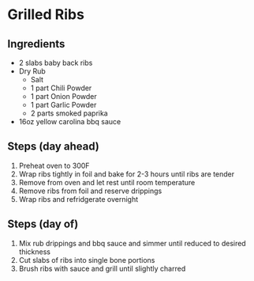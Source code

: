 # Grilled Ribs

## Ingredients
- 2 slabs baby back ribs
- Dry Rub
  - Salt
  - 1 part Chili Powder
  - 1 part Onion Powder
  - 1 part Garlic Powder
  - 2 parts smoked paprika
- 16oz yellow carolina bbq sauce

## Steps (day ahead)
1. Preheat oven to 300F
1. Wrap ribs tightly in foil and bake for 2-3 hours until ribs are tender
1. Remove from oven and let rest until room temperature
1. Remove ribs from foil and reserve drippings
1. Wrap ribs and refridgerate overnight

## Steps (day of)
1. Mix rub drippings and bbq sauce and simmer until reduced to desired thickness
1. Cut slabs of ribs into single bone portions
1. Brush ribs with sauce and grill until slightly charred
